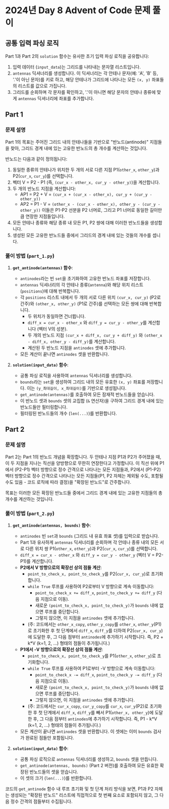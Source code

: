 # 2024년 Day 8 Advent of Code 문제 풀이

## 공통 입력 파싱 로직

Part 1과 Part 2의 `solution` 함수는 유사한 초기 입력 파싱 로직을 공유합니다:

1.  입력 데이터 (`input_data`)는 그리드를 나타내는 문자열 리스트입니다.
2.  `antennas` 딕셔너리를 생성합니다. 이 딕셔너리는 각 안테나 문자(예: 'A', 'B' 등, '.'이 아닌 문자)를 키로 하고, 해당 안테나가 그리드에 나타나는 모든 `(x, y)` 좌표들의 리스트를 값으로 가집니다.
3.  그리드를 순회하며 각 문자를 확인하고, '.'이 아니면 해당 문자의 안테나 종류에 맞게 `antennas` 딕셔너리에 좌표를 추가합니다.

## Part 1

### 문제 설명

Part 1의 목표는 주어진 그리드 내의 안테나들을 기반으로 "반노드(antinode)" 지점들을 찾아, 그리드 경계 내에 있는 고유한 반노드의 총 개수를 계산하는 것입니다.

반노드는 다음과 같이 정의됩니다:
1.  동일한 종류의 안테나가 위치한 두 개의 서로 다른 지점 P1(`other_x`, `other_y`)과 P2(`cur_x`, `cur_y`)를 선택합니다.
2.  벡터 V = P2 - P1 (즉, `(cur_x - other_x, cur_y - other_y)`)을 계산합니다.
3.  두 개의 반노드 지점을 계산합니다:
    *   AP1 = P2 + V = `(cur_x + (cur_x - other_x), cur_y + (cur_y - other_y))`
    *   AP2 = P1 - V = `(other_x - (cur_x - other_x), other_y - (cur_y - other_y))`
    이들은 P1-P2 선분을 P2 너머로, 그리고 P1 너머로 동일한 길이만큼 연장한 지점들입니다.
4.  모든 안테나 종류와 해당 종류 내 모든 P1, P2 쌍에 대해 이러한 반노드들을 생성합니다.
5.  생성된 모든 고유한 반노드들 중에서 그리드의 경계 내에 있는 것들의 개수를 셉니다.

### 풀이 방법 (`part_1.py`)

1.  **`get_antinode(antennas)` 함수**:
    *   `antinodes`라는 빈 `set`을 초기화하여 고유한 반노드 좌표를 저장합니다.
    *   `antennas` 딕셔너리의 각 안테나 종류(`antenna`)와 해당 위치 리스트(`positions`)에 대해 반복합니다.
    *   각 `positions` 리스트 내에서 두 개의 서로 다른 위치 `(cur_x, cur_y)` (P2로 간주)와 `(other_x, other_y)` (P1로 간주)를 선택하는 모든 쌍에 대해 반복합니다.
        *   두 위치가 동일하면 건너뜁니다.
        *   `diff_x = cur_x - other_x` 와 `diff_y = cur_y - other_y`를 계산합니다 (벡터 V의 성분).
        *   두 개의 반노드 지점 `(cur_x + diff_x, cur_y + diff_y)` 와 `(other_x - diff_x, other_y - diff_y)`를 계산합니다.
        *   계산된 두 반노드 지점을 `antinodes` 셋에 추가합니다.
    *   모든 계산이 끝나면 `antinodes` 셋을 반환합니다.

2.  **`solution(input_data)` 함수**:
    *   공통 파싱 로직을 사용하여 `antennas` 딕셔너리를 생성합니다.
    *   `bounds`라는 `set`을 생성하여 그리드 내의 모든 유효한 `(x, y)` 좌표를 저장합니다. 이는 `(y_최대길이, x_최대길이)`를 기반으로 생성됩니다.
    *   `get_antinode(antennas)`를 호출하여 모든 잠재적 반노드들을 얻습니다.
    *   이 반노드 셋과 `bounds` 셋의 교집합 (`&` 연산자)을 구하여 그리드 경계 내에 있는 반노드들만 필터링합니다.
    *   필터링된 반노드들의 개수 (`len(...)`)를 반환합니다.

## Part 2

### 문제 설명

Part 2는 Part 1의 반노드 개념을 확장합니다. 두 안테나 지점 P1과 P2가 주어졌을 때, 이 두 지점을 지나는 직선을 양방향으로 무한히 연장한다고 가정합니다. 이 직선 위에 P1에서 (P2-P1) 벡터 방향으로 정수 간격으로 나타나는 모든 지점들과, P2에서 (P1-P2) 벡터 방향으로 정수 간격으로 나타나는 모든 지점들(P1, P2 자체는 제외될 수도, 포함될 수도 있음 - 코드 로직에 따라 결정)을 "확장된 반노드"로 간주합니다.

목표는 이러한 모든 확장된 반노드들 중에서 그리드 경계 내에 있는 고유한 지점들의 총 개수를 계산하는 것입니다.

### 풀이 방법 (`part_2.py`)

1.  **`get_antinode(antennas, bounds)` 함수**:
    *   `antinodes` 빈 `set`과 `bounds` (그리드 내 유효 좌표 셋)를 입력으로 받습니다.
    *   Part 1과 유사하게 `antennas` 딕셔너리를 순회하며 각 안테나 종류 내의 모든 서로 다른 위치 쌍 P1(`other_x`, `other_y`)과 P2(`cur_x`, `cur_y`)를 선택합니다.
    *   `diff_x = cur_x - other_x` 와 `diff_y = cur_y - other_y` (벡터 V = P2-P1)를 계산합니다.
    *   **P2에서 V 방향으로의 확장선 상의 점들 계산**:
        *   `point_to_check_x, point_to_check_y`를 P2(`cur_x, cur_y`)로 초기화합니다.
        *   `while True` 루프를 사용하여 P2로부터 V 방향으로 계속 이동합니다:
            *   `point_to_check_x += diff_x`, `point_to_check_y += diff_y` (다음 지점으로 이동).
            *   새로운 `(point_to_check_x, point_to_check_y)`가 `bounds` 내에 없으면 루프를 중단합니다.
            *   그렇지 않으면, 이 지점을 `antinodes` 셋에 추가합니다.
        *   (주: 코드에서는 `other_x_copy`, `other_y_copy`를 `other_x`, `other_y`(P1)로 초기화한 후 첫 단계에서 `diff_x`, `diff_y`를 더하여 P2(`cur_x, cur_y`)에 도달한 후, 그 다음 점부터 `antinodes`에 추가하기 시작합니다. 즉, P2 + k*V (k=1, 2, ...) 형태의 점들이 추가됩니다.)
    *   **P1에서 -V 방향으로의 확장선 상의 점들 계산**:
        *   `point_to_check_x, point_to_check_y`를 P1(`other_x`, `other_y`)로 초기화합니다.
        *   `while True` 루프를 사용하여 P1로부터 -V 방향으로 계속 이동합니다:
            *   `point_to_check_x -= diff_x`, `point_to_check_y -= diff_y` (다음 지점으로 이동).
            *   새로운 `(point_to_check_x, point_to_check_y)`가 `bounds` 내에 없으면 루프를 중단합니다.
            *   그렇지 않으면, 이 지점을 `antinodes` 셋에 추가합니다.
        *   (주: 코드에서는 `cur_x_copy`, `cur_y_copy`를 `cur_x`, `cur_y`(P2)로 초기화한 후 첫 단계에서 `diff_x`, `diff_y`를 빼서 P1(`other_x, other_y`)에 도달한 후, 그 다음 점부터 `antinodes`에 추가하기 시작합니다. 즉, P1 - k*V (k=1, 2, ...) 형태의 점들이 추가됩니다.)
    *   모든 계산이 끝나면 `antinodes` 셋을 반환합니다. 이 셋에는 이미 `bounds` 검사가 완료된 점들만 포함됩니다.

2.  **`solution(input_data)` 함수**:
    *   공통 파싱 로직으로 `antennas` 딕셔너리를 생성하고, `bounds` 셋을 만듭니다.
    *   `get_antinode(antennas, bounds)` (Part 2 버전)를 호출하여 모든 유효한 확장된 반노드들의 셋을 얻습니다.
    *   이 셋의 크기 (`len(...)`)를 반환합니다.

코드의 `get_antinode` 함수 내 루프 초기화 및 첫 단계 처리 방식을 보면, P1과 P2 자체는 생성되는 "확장된 반노드" 리스트에 직접적으로 첫 번째 요소로 포함되지 않고, 그 다음 정수 간격의 점들부터 수집됩니다.